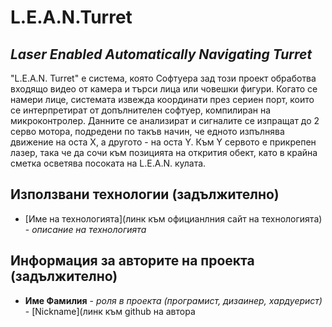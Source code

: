 # **L.E.A.N.Turret**
## *Laser Enabled Automatically Navigating Turret*




"L.E.A.N. Turret" е система, която 
Софтуера зад този проект обработва входящо видео от камера и търси лица или човешки фигури. Когато се намери лице, системата извежда координати през сериен порт, които 
се интерпретират от допълнителен софтуер, компилиран на микроконтролер. Данните се анализират и сигналите се изпращат до 2 серво мотора, подредени по такъв начин, че 
едното изпълнява движение на оста Х, а другото - на оста Y. Към Y сервото е прикрепен лазер, така че да сочи към позицията на открития обект, като в крайна сметка 
осветява посоката на L.E.A.N. кулата.






## Използвани технологии (задължително)

* [Име на технологията](линк към официанлния сайт на технологията) - *описание на технологията*

## Информация за авторите на проекта (задължително)

* **Име Фамилия** - *роля в проекта (програмист, дизаинер, хардуерист)* - [Nickname](линк към github на автора
















